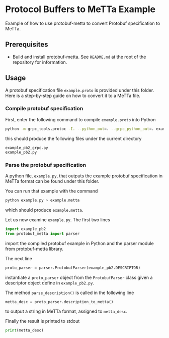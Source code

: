 # Protocol Buffers to MeTTa Example

Example of how to use protobuf-metta to convert Protobuf
specification to MeTTa.

## Prerequisites

- Build and install protobuf-metta.  See `README.md` at the root of
  the repository for information.

## Usage

A protobuf specification file `example.proto` is provided under this
folder.  Here is a step-by-step guide on how to convert it to a MeTTa
file.

### Compile protobuf specification

First, enter the following command to compile `example.proto` into
Python

```bash
python -m grpc_tools.protoc -I. --python_out=. --grpc_python_out=. example.proto
```

this should produce the following files under the current directory

```
example_pb2_grpc.py
example_pb2.py
```

### Parse the protobuf specification

A python file, `example.py`, that outputs the example protobuf
specification in MeTTa format can be found under this folder.

You can run that example with the command

```bash
python example.py > example.metta
```

which should produce `example.metta`.

Let us now examine `example.py`.  The first two lines

```python
import example_pb2
from protobuf_metta import parser
```

import the compiled protobuf example in Python and the parser module
from protobuf-metta library.

The next line

```python
proto_parser = parser.ProtobufParser(example_pb2.DESCRIPTOR)
```

instantiate a `proto_parser` object from the `ProtobufParser` class
given a descriptor object define in `example_pb2.py`.

The method `parse_description()` is called in the following line

```python
metta_desc = proto_parser.description_to_metta()
```

to output a string in MeTTa format, assigned to `metta_desc`.

Finally the result is printed to stdout

```python
print(metta_desc)
```

